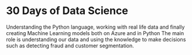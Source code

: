 # 30 Days of Data Science

Understanding the Python language, working with real life data and finally creating Machine Learning models both on Azure and in Python
The main role is understanding our data and using the knowledge to make decisions such as detecting fraud and customer segmentation.
